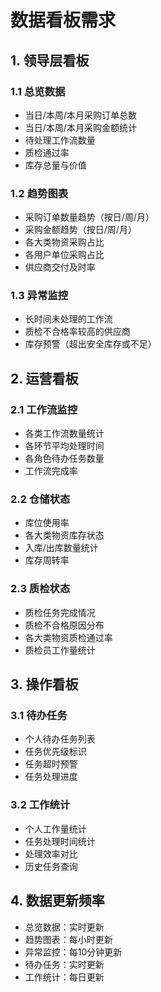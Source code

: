 # 数据看板需求

## 1. 领导层看板

### 1.1 总览数据
- 当日/本周/本月采购订单总数
- 当日/本周/本月采购金额统计
- 待处理工作流数量
- 质检通过率
- 库存总量与价值

### 1.2 趋势图表
- 采购订单数量趋势（按日/周/月）
- 采购金额趋势（按日/周/月）
- 各大类物资采购占比
- 各用户单位采购占比
- 供应商交付及时率

### 1.3 异常监控
- 长时间未处理的工作流
- 质检不合格率较高的供应商
- 库存预警（超出安全库存或不足）

## 2. 运营看板

### 2.1 工作流监控
- 各类工作流数量统计
- 各环节平均处理时间
- 各角色待办任务数量
- 工作流完成率

### 2.2 仓储状态
- 库位使用率
- 各大类物资库存状态
- 入库/出库数量统计
- 库存周转率

### 2.3 质检状态
- 质检任务完成情况
- 质检不合格原因分布
- 各大类物资质检通过率
- 质检员工作量统计

## 3. 操作看板

### 3.1 待办任务
- 个人待办任务列表
- 任务优先级标识
- 任务超时预警
- 任务处理进度

### 3.2 工作统计
- 个人工作量统计
- 任务处理时间统计
- 处理效率对比
- 历史任务查询

## 4. 数据更新频率
- 总览数据：实时更新
- 趋势图表：每小时更新
- 异常监控：每10分钟更新
- 待办任务：实时更新
- 工作统计：每日更新
